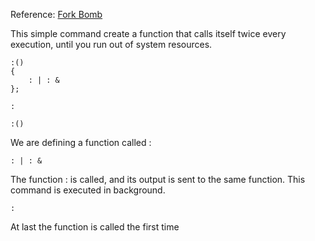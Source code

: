 
Reference: [Fork Bomb](https://en.wikipedia.org/wiki/Fork_bomb)

This simple command create a function that calls itself twice every execution, until you run out of system resources.

```
:()
{
    : | : &
};

:
```

```
:()
```
We are defining a function called :

```
: | : &
```
The function : is called, and its output is sent to the same function. This command is executed in background.

```
:
```
At last the function is called the first time
